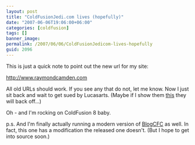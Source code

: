 ```yaml
---
layout: post
title: "ColdFusionJedi.com lives (hopefully)"
date: "2007-06-06T19:06:00+06:00"
categories: [coldfusion]
tags: []
banner_image: 
permalink: /2007/06/06/ColdFusionJedicom-lives-hopefully
guid: 2096
---
```


This is just a quick note to point out the new url for my site:

http://www.raymondcamden.com

All old URLs should work. If you see any that do not, let me know. Now I just sit back and wait to get sued by Lucasarts. (Maybe if I show them <a href="http://www.coldfusionjedi.com/index.cfm/2007/4/23/What-I-did-this-weekend">this</a> they will back off...)

Oh - and I'm rocking on ColdFusion 8 baby.

p.s. And I'm finally actually running a modern version of <a href="http://www.blogcfc.com">BlogCFC</a> as well. In fact, this one has a modification the released one doesn't. (But I hope to get into source soon.)